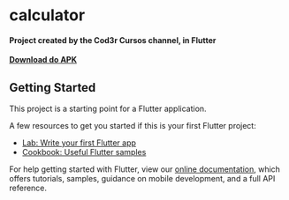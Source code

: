 # calculator


<h4>Project created by the Cod3r Cursos channel, in Flutter</h4>
<b ><a href=https://drive.google.com/open?id=1SNMcnA30gPMYa7i7a7mEDqny7eUCjsA2>Download do APK</a></b>

## Getting Started

This project is a starting point for a Flutter application.

A few resources to get you started if this is your first Flutter project:

- [Lab: Write your first Flutter app](https://flutter.dev/docs/get-started/codelab)
- [Cookbook: Useful Flutter samples](https://flutter.dev/docs/cookbook)

For help getting started with Flutter, view our
[online documentation](https://flutter.dev/docs), which offers tutorials,
samples, guidance on mobile development, and a full API reference.
